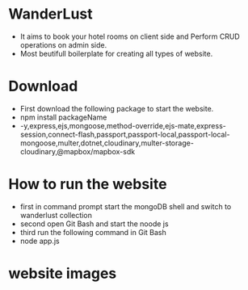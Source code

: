 # WanderLust
- It aims to book your hotel rooms on client side and Perform CRUD operations on admin side.
- Most beutifull boilerplate for creating all types of website.

# Download
- First download the following package to start the website.
- npm install packageName
- -y,express,ejs,mongoose,method-override,ejs-mate,express-session,connect-flash,passport,passport-local,passport-local-mongoose,multer,dotnet,cloudinary,multer-storage-cloudinary,@mapbox/mapbox-sdk

# How to run the website
- first in command prompt start the mongoDB shell and switch to wanderlust collection
- second open Git Bash and start the noode js
- third run the following command in Git Bash
- node app.js

# website images

